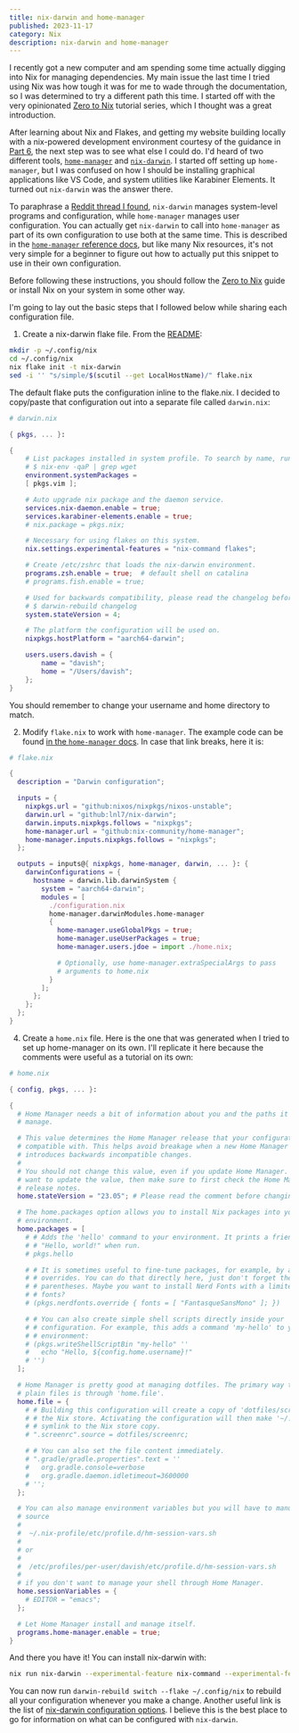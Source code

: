 ```yaml
---
title: nix-darwin and home-manager
published: 2023-11-17
category: Nix
description: nix-darwin and home-manager
---
```


I recently got a new computer and am spending some time actually digging into Nix for managing dependencies. My main issue the last time I tried using Nix was how tough it was for me to wade through the documentation, so I was determined to try a different path this time. I started off with the very opinionated [Zero to Nix](https://zero-to-nix.com/start/install) tutorial series, which I thought was a great introduction.

After learning about Nix and Flakes, and getting my website building locally with a nix-powered development environment courtesy of the guidance in [Part 6](https://zero-to-nix.com/start/init-flake), the next step was to see what else I could do. I'd heard of two different tools, [`home-manager`](https://github.com/nix-community/home-manager) and [`nix-darwin`](https://github.com/LnL7/nix-darwin). I started off setting up `home-manager`, but I was confused on how I should be installing graphical applications like VS Code, and system utilities like Karabiner Elements. It turned out `nix-darwin` was the answer there.

To paraphrase a [Reddit thread I found](https://www.reddit.com/r/NixOS/comments/jznwne/effectively_combining_homemanager_and_nixdarwin/), `nix-darwin` manages system-level programs and configuration, while `home-manager` manages user configuration. You can actually get `nix-darwin` to call into `home-manager` as part of its own configuration to use both at the same time. This is described in the [`home-manager` reference docs](https://nix-community.github.io/home-manager/index.html#sec-install-nix-darwin-module), but like many Nix resources, it's not very simple for a beginner to figure out how to actually put this snippet to use in their own configuration.

Before following these instructions, you should follow the [Zero to Nix](https://zero-to-nix.com/start/install) guide or install Nix on your system in some other way.

I'm going to lay out the basic steps that I followed below while sharing each configuration file.

1. Create a nix-darwin flake file. From the [README](https://github.com/LnL7/nix-darwin/blob/b658dbd85a1c70a15759b470d7b88c0c95f497be/README.md#step-1-creating-flakenix):

```bash
mkdir -p ~/.config/nix
cd ~/.config/nix
nix flake init -t nix-darwin
sed -i '' "s/simple/$(scutil --get LocalHostName)/" flake.nix
```

The default flake puts the configuration inline to the flake.nix. I decided to copy/paste that configuration out into a separate file called `darwin.nix`:

```nix
# darwin.nix

{ pkgs, ... }:

{
    # List packages installed in system profile. To search by name, run:
    # $ nix-env -qaP | grep wget
    environment.systemPackages =
    [ pkgs.vim ];

    # Auto upgrade nix package and the daemon service.
    services.nix-daemon.enable = true;
    services.karabiner-elements.enable = true;
    # nix.package = pkgs.nix;

    # Necessary for using flakes on this system.
    nix.settings.experimental-features = "nix-command flakes";

    # Create /etc/zshrc that loads the nix-darwin environment.
    programs.zsh.enable = true;  # default shell on catalina
    # programs.fish.enable = true;

    # Used for backwards compatibility, please read the changelog before changing.
    # $ darwin-rebuild changelog
    system.stateVersion = 4;

    # The platform the configuration will be used on.
    nixpkgs.hostPlatform = "aarch64-darwin";

    users.users.davish = {
        name = "davish";
        home = "/Users/davish";
    };
}
```

You should remember to change your username and home directory to match.

2. Modify `flake.nix` to work with `home-manager`.
   The example code can be found [in the `home-manager` docs](https://nix-community.github.io/home-manager/index.html#sec-flakes-nix-darwin-module). In case that link breaks, here it is:

```nix
# flake.nix

{
  description = "Darwin configuration";

  inputs = {
    nixpkgs.url = "github:nixos/nixpkgs/nixos-unstable";
    darwin.url = "github:lnl7/nix-darwin";
    darwin.inputs.nixpkgs.follows = "nixpkgs";
    home-manager.url = "github:nix-community/home-manager";
    home-manager.inputs.nixpkgs.follows = "nixpkgs";
  };

  outputs = inputs@{ nixpkgs, home-manager, darwin, ... }: {
    darwinConfigurations = {
      hostname = darwin.lib.darwinSystem {
        system = "aarch64-darwin";
        modules = [
          ./configuration.nix
          home-manager.darwinModules.home-manager
          {
            home-manager.useGlobalPkgs = true;
            home-manager.useUserPackages = true;
            home-manager.users.jdoe = import ./home.nix;

            # Optionally, use home-manager.extraSpecialArgs to pass
            # arguments to home.nix
          }
        ];
      };
    };
  };
}
```

4. Create a `home.nix` file. Here is the one that was generated when I tried to set up home-manager on its own. I'll replicate it here because the comments were useful as a tutorial on its own:

```nix
# home.nix

{ config, pkgs, ... }:

{
  # Home Manager needs a bit of information about you and the paths it should
  # manage.

  # This value determines the Home Manager release that your configuration is
  # compatible with. This helps avoid breakage when a new Home Manager release
  # introduces backwards incompatible changes.
  #
  # You should not change this value, even if you update Home Manager. If you do
  # want to update the value, then make sure to first check the Home Manager
  # release notes.
  home.stateVersion = "23.05"; # Please read the comment before changing.

  # The home.packages option allows you to install Nix packages into your
  # environment.
  home.packages = [
    # # Adds the 'hello' command to your environment. It prints a friendly
    # # "Hello, world!" when run.
    # pkgs.hello

    # # It is sometimes useful to fine-tune packages, for example, by applying
    # # overrides. You can do that directly here, just don't forget the
    # # parentheses. Maybe you want to install Nerd Fonts with a limited number of
    # # fonts?
    # (pkgs.nerdfonts.override { fonts = [ "FantasqueSansMono" ]; })

    # # You can also create simple shell scripts directly inside your
    # # configuration. For example, this adds a command 'my-hello' to your
    # # environment:
    # (pkgs.writeShellScriptBin "my-hello" ''
    #   echo "Hello, ${config.home.username}!"
    # '')
  ];

  # Home Manager is pretty good at managing dotfiles. The primary way to manage
  # plain files is through 'home.file'.
  home.file = {
    # # Building this configuration will create a copy of 'dotfiles/screenrc' in
    # # the Nix store. Activating the configuration will then make '~/.screenrc' a
    # # symlink to the Nix store copy.
    # ".screenrc".source = dotfiles/screenrc;

    # # You can also set the file content immediately.
    # ".gradle/gradle.properties".text = ''
    #   org.gradle.console=verbose
    #   org.gradle.daemon.idletimeout=3600000
    # '';
  };

  # You can also manage environment variables but you will have to manually
  # source
  #
  #  ~/.nix-profile/etc/profile.d/hm-session-vars.sh
  #
  # or
  #
  #  /etc/profiles/per-user/davish/etc/profile.d/hm-session-vars.sh
  #
  # if you don't want to manage your shell through Home Manager.
  home.sessionVariables = {
    # EDITOR = "emacs";
  };

  # Let Home Manager install and manage itself.
  programs.home-manager.enable = true;
}
```

And there you have it! You can install nix-darwin with:

```bash
nix run nix-darwin --experimental-feature nix-command --experimental-feature flakes -- switch --flake ~/.config/nix
```

You can now run `darwin-rebuild switch --flake ~/.config/nix` to rebuild all your configuration whenever you make a change. Another useful link is the list of [nix-darwin configuration options](https://daiderd.com/nix-darwin/manual/index.html). I believe this is the best place to go for information on what can be configured with `nix-darwin`.
